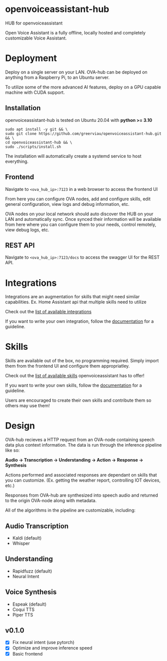 # openvoiceassistant-hub
HUB for openvoiceassistant

Open Voice Assistant is a fully offline, locally hosted and completely customizable Voice Assistant.

# Deployment
Deploy on a single server on your LAN. OVA-hub can be deployed on anything from a Raspberry Pi, to an Ubuntu server.

To utilize some of the more advanced AI features, deploy on a GPU capable machine with CUDA support.

## Installation
openvoiceassistant-hub is tested on Ubuntu 20.04 with **python >= 3.10**

```
sudo apt install -y git && \
sudo git clone https://github.com/greerviau/openvoiceassistant-hub.git && \
cd openvoiceassistant-hub && \
sudo ./scripts/install.sh
```

The installation will automatically create a systemd service to host everything.

## Frontend
Navigate to ```<ova_hub_ip>:7123``` in a web browser to access the frontend UI

From here you can configure OVA nodes, add and configure skills, edit general configuration, view logs and debug information, etc.

OVA nodes on your local network should auto discover the HUB on your LAN and automatically sync. Once synced their information will be available from here where you can configure them to your needs, control remotely, view debug logs, etc.

## REST API
Navigate to ```<ova_hub_ip>:7123/docs``` to access the swagger UI for the REST API.

# Integrations
Integrations are an augmentation for skills that might need similar capabilities. Ex. Home Assistant api that multiple skills need to utilize

Check out the [list of available integrations](https://github.com/greerviau/openvoiceassistant-hub/blob/develop/core/integrations/README.md)

If you want to write your own integration, follow the [documentation](https://github.com/greerviau/openvoiceassistant-hub/blob/develop/core/integrations/README.md#writing-a-custom-integration) for a guideline. 

# Skills
Skills are available out of the box, no programming required. Simply import them from the frontend UI and configure them appropriatley.

Check out the [list of available skills](https://github.com/greerviau/openvoiceassistant-hub/blob/develop/core/skills/README.md) openvoiceassistant has to offer!

If you want to write your own skills, follow the [documentation](https://github.com/greerviau/openvoiceassistant-hub/blob/develop/core/skills/README.md#writing-a-custom-skill) for a guideline. 

Users are encouraged to create their own skills and contribute them so others may use them!

# Design
OVA-hub recieves a HTTP request from an OVA-node containing speech data plus context information. The data is run through the inference pipeline like so:

**Audio -> Transcription -> Understanding -> Action -> Response -> Synthesis**

Actions performed and associated responses are dependant on skills that you can customize. (Ex. getting the weather report, controlling IOT devices, etc.)

Responses from OVA-hub are synthesized into speech audio and returned to the origin OVA-node along with metadata.

All of the algorithms in the pipeline are customizable, including:

## Audio Transcription
* Kaldi (default)
* Whisper

## Understanding
* Rapidfuzz (default)
* Neural Intent

## Voice Synthesis
* Espeak (default)
* Coqui TTS
* Piper TTS

## v0.1.0
- [x] Fix neural intent (use pytorch)
- [x] Optimize and improve inference speed
- [x] Basic frontend